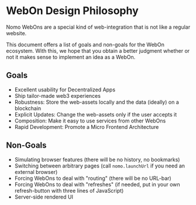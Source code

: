 # WebOn Design Philosophy

Nomo WebOns are a special kind of web-integration that is not like a regular website.

This document offers a list of goals and non-goals for the WebOn ecosystem.
With this, we hope that you obtain a better judgment whether or not it makes sense to implement an idea as a WebOn.

## Goals

- Excellent usability for Decentralized Apps
- Ship tailor-made web3 experiences
- Robustness: Store the web-assets locally and the data (ideally) on a blockchain
- Explicit Updates: Change the web-assets only if the user accepts it
- Composition: Make it easy to use services from other WebOns
- Rapid Development: Promote a Micro Frontend Architecture

## Non-Goals

- Simulating browser features (there will be no history, no bookmarks)
- Switching between arbitrary pages (call `nomo.launchUrl` if you need an external browser)
- Forcing WebOns to deal with "routing" (there will be no URL-bar)
- Forcing WebOns to deal with "refreshes" (if needed, put in your own refresh-button with three lines of JavaScript)
- Server-side rendered UI
